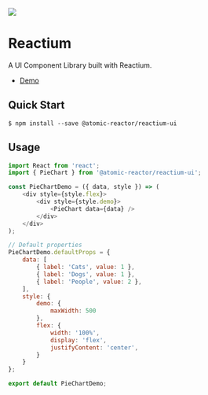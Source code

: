 ![](https://image.ibb.co/ee2WaG/atomic_reactor.png)

# Reactium

A UI Component Library built with Reactium. 

* [Demo](https://ui.reactium.io)

## Quick Start

```
$ npm install --save @atomic-reactor/reactium-ui
```

## Usage
```js
import React from 'react';
import { PieChart } from '@atomic-reactor/reactium-ui';

const PieChartDemo = ({ data, style }) => (
    <div style={style.flex}>
        <div style={style.demo}>
            <PieChart data={data} />
        </div>
    </div>
);

// Default properties
PieChartDemo.defaultProps = {
    data: [
        { label: 'Cats', value: 1 },
        { label: 'Dogs', value: 1 },
        { label: 'People', value: 2 },
    ],
    style: {
        demo: {
            maxWidth: 500
        },
        flex: {
            width: '100%',
            display: 'flex',
            justifyContent: 'center',
        }
    }
};

export default PieChartDemo;

```

